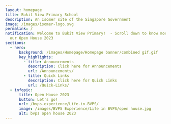 ```yaml
---
layout: homepage
title: Bukit View Primary School
description: An Isomer site of the Singapore Government
image: /images/isomer-logo.svg
permalink: /
notification: Welcome to Bukit View Primary!  - Scroll down to know more about
  our Open House 2023
sections:
  - hero:
      background: /images/Homepage/Homepage banner/combined gif.gif
      key_highlights:
        - title: Announcements
          description: Click here for Announcements
          url: /Announcements/
        - title: Quick Links
          description: Click here for Quick Links
          url: /Quick-Links/
  - infopic:
      title: Open House 2023
      button: Let's go!
      url: /bvps-experience/Life-in-BVPS/
      image: /images/BVPS Experience/Life in BVPS/open house.jpg
      alt: bvps open house 2023
---
```

